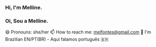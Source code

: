 ### Hi, I'm Melline.
### Oi, Sou a Melline.

😄 Pronouns: she/her
📫 How to reach me: melfontes@gmail.com
💬 I'm Brazilian EN/PT(BR)  - Aqui falamos português 🇧🇷 

<!--
**melline-fontes/melline-fontes** is a ✨ _special_ ✨ repository because its `README.md` (this file) appears on your GitHub profile.


- 🔭 I’m currently working on ...  improving my skills!
- 🌱 I’m currently learning ... how to use github! hahaha
- 👯 I’m looking to collaborate on ... single cell
- 🤔 I’m looking for help with ... python programming
- 💬 Ask me about ... metagenomics
- 📫 How to reach me: melfontes@gmail.com
- 😄 Pronouns: she/her
- ⚡ Fun fact: I'm Brazilian 
-->
